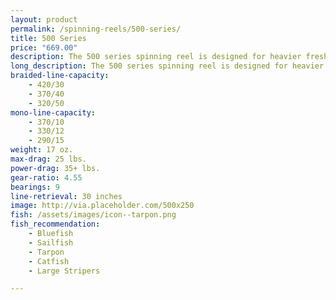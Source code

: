 ```yaml
---
layout: product
permalink: /spinning-reels/500-series/
title: 500 Series
price: "669.00"
description: The 500 series spinning reel is designed for heavier freshwater applications like large catfish. 
long_description: The 500 series spinning reel is designed for heavier freshwater applications like large catfish. This reel is perfect for bringing in big stripers and bluefish when using live or artificial baits. This model can also be combined with a medium to heavy action rod to cast from jetties. Our 500 series reel is currently available only by calling to order. 
braided-line-capacity: 
    - 420/30
    - 370/40
    - 320/50
mono-line-capacity:
    - 370/10
    - 330/12
    - 290/15
weight: 17 oz.
max-drag: 25 lbs.
power-drag: 35+ lbs.
gear-ratio: 4.55
bearings: 9
line-retrieval: 30 inches
image: http://via.placeholder.com/500x250
fish: /assets/images/icon--tarpon.png
fish_recommendation:
    - Bluefish
    - Sailfish
    - Tarpon
    - Catfish
    - Large Stripers

---
```




